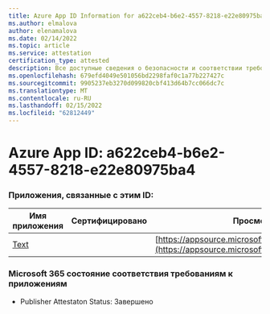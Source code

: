 ```yaml
---
title: Azure App ID Information for a622ceb4-b6e2-4557-8218-e22e80975ba4
ms.author: elmalova
author: elenamalova
ms.date: 02/14/2022
ms.topic: article
ms.service: attestation
certification_type: attested
description: Все доступные сведения о безопасности и соответствии требованиям для a622ceb4-b6e2-4557-8218-e22e80975ba4.
ms.openlocfilehash: 679efd4049e501056bd2298faf0c1a77b227427c
ms.sourcegitcommit: 9905237eb3270d099820cbf413d64b7cc066dc7c
ms.translationtype: MT
ms.contentlocale: ru-RU
ms.lasthandoff: 02/15/2022
ms.locfileid: "62812449"
---
```

# <a name="azure-app-id-a622ceb4-b6e2-4557-8218-e22e80975ba4"></a>Azure App ID: a622ceb4-b6e2-4557-8218-e22e80975ba4


### <a name="apps-associated-with-this-id"></a>Приложения, связанные с этим ID:
| **Имя приложения** | **Сертифицировано** | **Просмотр в AppSource** |
|--------------|---------------|-----------------------|
| [Text](https://docs.microsoft.com/microsoft-365-app-certification/forward/WA200000383) |  | [https://appsource.microsoft.com/product/office/WA200000383](https://appsource.microsoft.com/product/office/WA200000383) |

### <a name="microsoft-365-app-compliance-status"></a>Microsoft 365 состояние соответствия требованиям к приложениям
- Publisher Attestaton Status: Завершено
